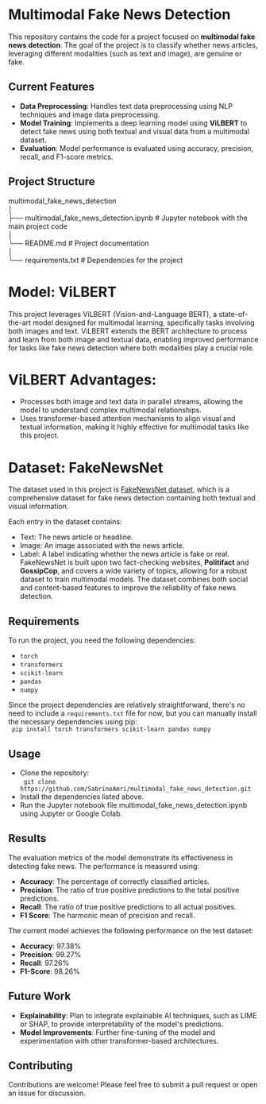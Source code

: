 # **Multimodal Fake News Detection**

This repository contains the code for a project focused on **multimodal fake news detection**. The goal of the project is to classify whether news articles, leveraging different modalities (such as text and image), are genuine or fake.

## **Current Features**
- **Data Preprocessing**: Handles text data preprocessing using NLP techniques and image data preprocessing.
- **Model Training**: Implements a deep learning model using **ViLBERT** to detect fake news using both textual and visual data from a multimodal dataset.
- **Evaluation**: Model performance is evaluated using accuracy, precision, recall, and F1-score metrics.

## **Project Structure**
multimodal_fake_news_detection \
│ \
├── multimodal_fake_news_detection.ipynb # Jupyter notebook with the main project code\
│ \
└── README.md # Project documentation \
│\
└── requirements.txt # Dependencies for the project

# **Model: ViLBERT**
This project leverages ViLBERT (Vision-and-Language BERT), a state-of-the-art model designed for multimodal learning, specifically tasks involving both images and text. ViLBERT extends the BERT architecture to process and learn from both image and textual data, enabling improved performance for tasks like fake news detection where both modalities play a crucial role.

# ViLBERT Advantages:
- Processes both image and text data in parallel streams, allowing the model to understand complex multimodal relationships.
- Uses transformer-based attention mechanisms to align visual and textual information, making it highly effective for multimodal tasks like this project.

# **Dataset: FakeNewsNet**
The dataset used in this project is [FakeNewsNet dataset](https://github.com/KaiDMML/FakeNewsNet.git), which is a comprehensive dataset for fake news detection containing both textual and visual information.

Each entry in the dataset contains:

- Text: The news article or headline.
- Image: An image associated with the news article.
- Label: A label indicating whether the news article is fake or real.
FakeNewsNet is built upon two fact-checking websites, **Politifact** and **GossipCop**, and covers a wide variety of topics, allowing for a robust dataset to train multimodal models. The dataset combines both social and content-based features to improve the reliability of fake news detection.

## **Requirements**
To run the project, you need the following dependencies:
- `torch`
- `transformers`
- `scikit-learn`
- `pandas`
- `numpy`

Since the project dependencies are relatively straightforward, there's no need to include a `requirements.txt` file for now, but you can manually install the necessary dependencies using pip:\
``` pip install torch transformers scikit-learn pandas numpy```

## **Usage**
- Clone the repository:\
``` git clone https://github.com/SabrineAmri/multimodal_fake_news_detection.git``` 
- Install the dependencies listed above.
- Run the Jupyter notebook file multimodal_fake_news_detection.ipynb using Jupyter or Google Colab.

## **Results**
The evaluation metrics of the model demonstrate its effectiveness in detecting fake news. The performance is measured using:

- **Accuracy**: The percentage of correctly classified articles.
- **Precision**: The ratio of true positive predictions to the total positive predictions.
- **Recall**: The ratio of true positive predictions to all actual positives.
- **F1 Score**: The harmonic mean of precision and recall.

The current model achieves the following performance on the test dataset:

- **Accuracy**: 97.38%
- **Precision**: 99.27%
- **Recall**: 97.26%
- **F1-Score**: 98.26%

## **Future Work**
- **Explainability**: Plan to integrate explainable AI techniques, such as LIME or SHAP, to provide interpretability of the model's predictions.
- **Model Improvements**: Further fine-tuning of the model and experimentation with other transformer-based architectures.

## **Contributing**
Contributions are welcome! Please feel free to submit a pull request or open an issue for discussion.



